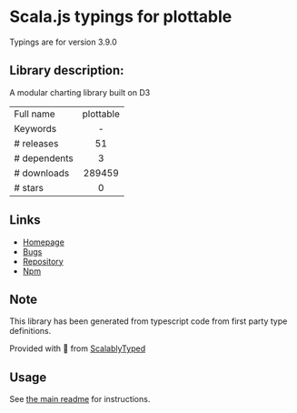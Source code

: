 
# Scala.js typings for plottable

Typings are for version 3.9.0

## Library description:
A modular charting library built on D3

|                    |                 |
| ------------------ | :-------------: |
| Full name          | plottable |
| Keywords           | - |
| # releases         | 51 |
| # dependents       | 3 |
| # downloads        | 289459 |
| # stars            | 0 |

## Links
- [Homepage](https://github.com/palantir/plottable#readme)
- [Bugs](https://github.com/palantir/plottable/issues)
- [Repository](https://github.com/palantir/plottable)
- [Npm](https://www.npmjs.com/package/plottable)
    


## Note
This library has been generated from typescript code from first party type definitions.

Provided with :purple_heart: from [ScalablyTyped](https://github.com/oyvindberg/ScalablyTyped)

## Usage
See [the main readme](../../readme.md) for instructions.


